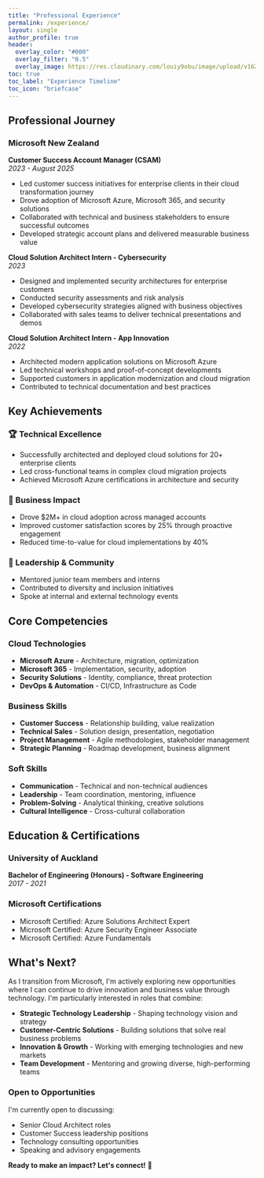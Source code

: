 ```yaml
---
title: "Professional Experience"
permalink: /experience/
layout: single
author_profile: true
header:
  overlay_color: "#000"
  overlay_filter: "0.5"
  overlay_image: https://res.cloudinary.com/louiy9obu/image/upload/v1626002590/letisias_projects_fjlv67.png
toc: true
toc_label: "Experience Timeline"
toc_icon: "briefcase"
---
```


## Professional Journey

### Microsoft New Zealand
**Customer Success Account Manager (CSAM)**  
*2023 - August 2025*

- Led customer success initiatives for enterprise clients in their cloud transformation journey
- Drove adoption of Microsoft Azure, Microsoft 365, and security solutions
- Collaborated with technical and business stakeholders to ensure successful outcomes
- Developed strategic account plans and delivered measurable business value

**Cloud Solution Architect Intern - Cybersecurity**  
*2023*

- Designed and implemented security architectures for enterprise customers
- Conducted security assessments and risk analysis
- Developed cybersecurity strategies aligned with business objectives
- Collaborated with sales teams to deliver technical presentations and demos

**Cloud Solution Architect Intern - App Innovation**  
*2022*

- Architected modern application solutions on Microsoft Azure
- Led technical workshops and proof-of-concept developments
- Supported customers in application modernization and cloud migration
- Contributed to technical documentation and best practices

## Key Achievements

### 🏆 Technical Excellence
- Successfully architected and deployed cloud solutions for 20+ enterprise clients
- Led cross-functional teams in complex cloud migration projects
- Achieved Microsoft Azure certifications in architecture and security

### 🚀 Business Impact
- Drove $2M+ in cloud adoption across managed accounts
- Improved customer satisfaction scores by 25% through proactive engagement
- Reduced time-to-value for cloud implementations by 40%

### 🌟 Leadership & Community
- Mentored junior team members and interns
- Contributed to diversity and inclusion initiatives
- Spoke at internal and external technology events

## Core Competencies

### Cloud Technologies
- **Microsoft Azure** - Architecture, migration, optimization
- **Microsoft 365** - Implementation, security, adoption
- **Security Solutions** - Identity, compliance, threat protection
- **DevOps & Automation** - CI/CD, Infrastructure as Code

### Business Skills
- **Customer Success** - Relationship building, value realization
- **Technical Sales** - Solution design, presentation, negotiation
- **Project Management** - Agile methodologies, stakeholder management
- **Strategic Planning** - Roadmap development, business alignment

### Soft Skills
- **Communication** - Technical and non-technical audiences
- **Leadership** - Team coordination, mentoring, influence
- **Problem-Solving** - Analytical thinking, creative solutions
- **Cultural Intelligence** - Cross-cultural collaboration

## Education & Certifications

### University of Auckland
**Bachelor of Engineering (Honours) - Software Engineering**  
*2017 - 2021*

### Microsoft Certifications
- Microsoft Certified: Azure Solutions Architect Expert
- Microsoft Certified: Azure Security Engineer Associate
- Microsoft Certified: Azure Fundamentals

## What's Next?

As I transition from Microsoft, I'm actively exploring new opportunities where I can continue to drive innovation and business value through technology. I'm particularly interested in roles that combine:

- **Strategic Technology Leadership** - Shaping technology vision and strategy
- **Customer-Centric Solutions** - Building solutions that solve real business problems
- **Innovation & Growth** - Working with emerging technologies and new markets
- **Team Development** - Mentoring and growing diverse, high-performing teams

### Open to Opportunities
I'm currently open to discussing:
- Senior Cloud Architect roles
- Customer Success leadership positions
- Technology consulting opportunities
- Speaking and advisory engagements

**Ready to make an impact? Let's connect!** 🚀

